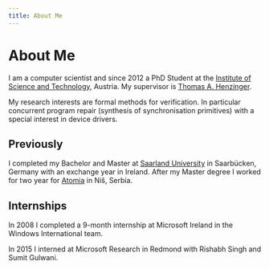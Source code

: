 ```yaml
---
title: About Me
---
```

About Me
========

I am a computer scientist and since 2012 a PhD Student at the 
[Institute of Science and Technology](http://www.ist.ac.at/), Austria. My 
supervisor is [Thomas A. Henzinger](http://pub.ist.ac.at/~tah/).

My research interests are formal methods for verification. In particular concurrent program repair (synthesis of synchronisation primitives) with a special interest in device drivers.

Previously
----------

I completed my Bachelor and Master at [Saarland University](http://www.cs.uni-saarland.de/) in Saarbücken, Germany with an exchange year in Ireland. After my Master degree I worked for two year for [Atomia](http://www.atomia.com/) in Niš, Serbia.

Internships
-----------

In 2008 I completed a 9-month internship at Microsoft Ireland in the Windows International team.

In 2015 I interned at Microsoft Research in Redmond with Rishabh Singh and Sumit Gulwani.